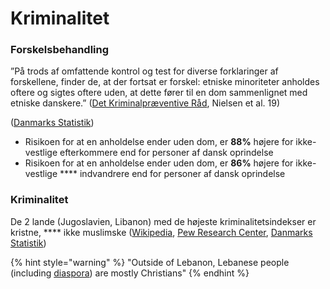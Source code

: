 # Kriminalitet

### Forskelsbehandling

”På trods af omfattende kontrol og test for diverse forklaringer af forskellene, finder de, at der fortsat er forskel: etniske minoriteter anholdes oftere og sigtes oftere uden, at dette fører til en dom sammenlignet med etniske danskere.” ([Det Kriminalpræventive Råd](https://dkr.dk/media/7009/kriminalitet-og-etniske-minoriteter-del-i.pdf), Nielsen et al. 19)

([Danmarks Statistik](https://www.dst.dk/ext/formid/saerkoersel-dr--xlsx))

* Risikoen for at en anholdelse ender uden dom, er **88%** højere for ikke-vestlige efterkommere end for personer af dansk oprindelse
* Risikoen for at en anholdelse ender uden dom, er **86%** højere for ikke-vestlige **** indvandrere end for personer af dansk oprindelse

### Kriminalitet

De 2 lande (Jugoslavien, Libanon) med de højeste kriminalitetsindekser er kristne, **** ikke muslimske ([Wikipedia](https://en.wikipedia.org/wiki/Religion\_in\_Lebanon), [Pew Research Center](https://www.pewresearch.org/fact-tank/2017/05/22/most-in-former-yugoslavia-favor-multicultural-society-although-some-tensions-remain/), [Danmarks Statistik](https://www.dst.dk/da/Statistik/nyheder-analyser-publ/nyt/NytHtml?cid=20403))

{% hint style="warning" %}
"Outside of Lebanon, Lebanese people (including [diaspora](https://en.wikipedia.org/wiki/Lebanese\_diaspora)) are mostly Christians"
{% endhint %}

